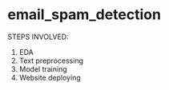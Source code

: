 # email_spam_detection

STEPS INVOLVED:
1. EDA
2. Text preprocessing
3. Model training
4. Website deploying
